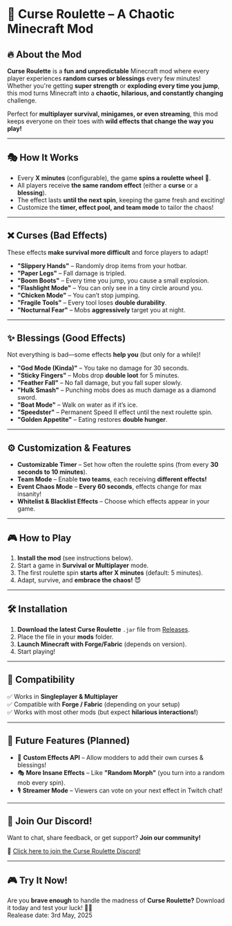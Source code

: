 # 🎰 Curse Roulette – A Chaotic Minecraft Mod  

## 🔥 About the Mod  
**Curse Roulette** is a **fun and unpredictable** Minecraft mod where every player experiences **random curses or blessings** every few minutes! Whether you're getting **super strength** or **exploding every time you jump**, this mod turns Minecraft into a **chaotic, hilarious, and constantly changing** challenge.  

Perfect for **multiplayer survival, minigames, or even streaming**, this mod keeps everyone on their toes with **wild effects that change the way you play!**  

---

## 🎭 How It Works  
- Every **X minutes** (configurable), the game **spins a roulette wheel** 🎰.  
- All players receive **the same random effect** (either a **curse** or a **blessing**).  
- The effect lasts **until the next spin**, keeping the game fresh and exciting!  
- Customize the **timer, effect pool, and team mode** to tailor the chaos!  

---

## ❌ Curses (Bad Effects)  
These effects **make survival more difficult** and force players to adapt!  

- **"Slippery Hands"** – Randomly drop items from your hotbar.  
- **"Paper Legs"** – Fall damage is tripled.  
- **"Boom Boots"** – Every time you jump, you cause a small explosion.  
- **"Flashlight Mode"** – You can only see in a tiny circle around you.  
- **"Chicken Mode"** – You can’t stop jumping.  
- **"Fragile Tools"** – Every tool loses **double durability**.  
- **"Nocturnal Fear"** – Mobs **aggressively** target you at night.  

---

## ✨ Blessings (Good Effects)  
Not everything is bad—some effects **help you** (but only for a while)!  

- **"God Mode (Kinda)"** – You take no damage for 30 seconds.  
- **"Sticky Fingers"** – Mobs drop **double loot** for 5 minutes.  
- **"Feather Fall"** – No fall damage, but you fall super slowly.  
- **"Hulk Smash"** – Punching mobs does as much damage as a diamond sword.  
- **"Boat Mode"** – Walk on water as if it’s ice.  
- **"Speedster"** – Permanent Speed II effect until the next roulette spin.  
- **"Golden Appetite"** – Eating restores **double hunger**.  

---

## ⚙️ Customization & Features  
- **Customizable Timer** – Set how often the roulette spins (from every **30 seconds to 10 minutes**).  
- **Team Mode** – Enable **two teams**, each receiving **different effects!**  
- **Event Chaos Mode** – **Every 60 seconds**, effects change for max insanity!  
- **Whitelist & Blacklist Effects** – Choose which effects appear in your game.  

---

## 🎮 How to Play  
1. **Install the mod** (see instructions below).  
2. Start a game in **Survival or Multiplayer** mode.  
3. The first roulette spin **starts after X minutes** (default: 5 minutes).  
4. Adapt, survive, and **embrace the chaos!** 😈  

---

## 🛠 Installation  
1. **Download the latest Curse Roulette** `.jar` file from [Releases](#).  
2. Place the file in your **mods** folder.  
3. **Launch Minecraft with Forge/Fabric** (depends on version).  
4. Start playing!  

---

## 🔄 Compatibility  
✅ Works in **Singleplayer & Multiplayer**  
✅ Compatible with **Forge / Fabric** (depending on your setup)  
✅ Works with most other mods (but expect **hilarious interactions!**)  

---

## 🎯 Future Features (Planned)  
- 🎨 **Custom Effects API** – Allow modders to add their own curses & blessings!  
- 🎭 **More Insane Effects** – Like **"Random Morph"** (you turn into a random mob every spin).  
- 🎙 **Streamer Mode** – Viewers can vote on your next effect in Twitch chat!  

---

## 📢 Join Our Discord!  
Want to chat, share feedback, or get support? **Join our community!**  

🔗 [Click here to join the Curse Roulette Discord!](https://discord.gg/qk6fSXRG9M)

---

## 🎮 Try It Now!  
Are you **brave enough** to handle the madness of **Curse Roulette?** Download it today and test your luck! 🎰🔥  
Realease date: 3rd May, 2025
